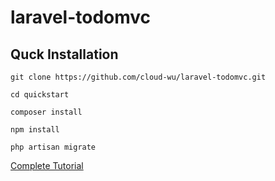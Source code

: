 # laravel-todomvc

## Quck Installation

    git clone https://github.com/cloud-wu/laravel-todomvc.git

    cd quickstart

    composer install
    
    npm install

    php artisan migrate

[Complete Tutorial]()